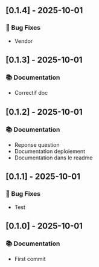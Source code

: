 ## [0.1.4] - 2025-10-01

### 🐛 Bug Fixes

- Vendor
## [0.1.3] - 2025-10-01

### 📚 Documentation

- Correctif doc
## [0.1.2] - 2025-10-01

### 📚 Documentation

- Reponse question
- Documentation deploiement
- Documentation dans le readme
## [0.1.1] - 2025-10-01

### 🐛 Bug Fixes

- Test
## [0.1.0] - 2025-10-01

### 📚 Documentation

- First commit
